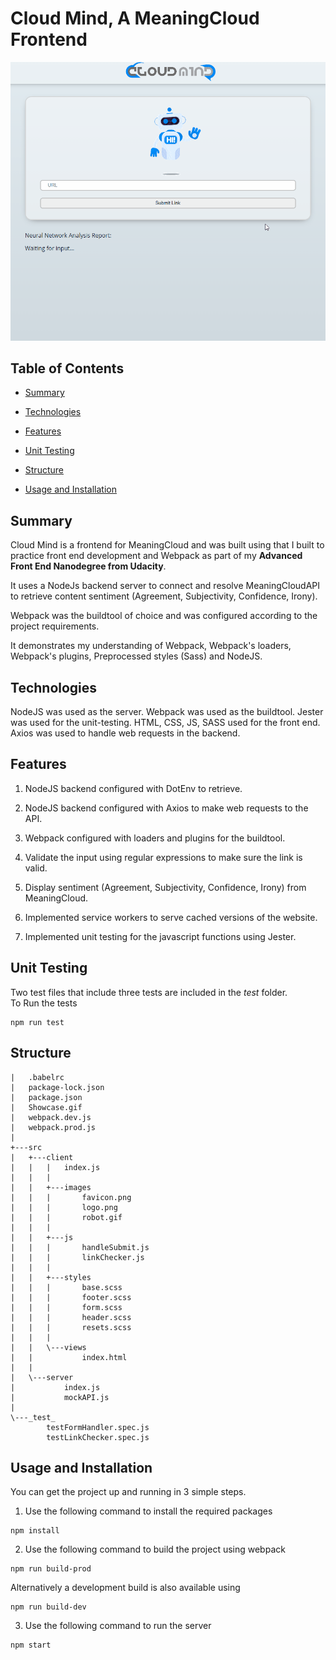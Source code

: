 # Cloud Mind, A MeaningCloud Frontend

![Showcase.gif](/Showcase.gif)

## Table of Contents

* [Summary](#Summary)

* [Technologies](#Technologies)

* [Features](#Features)

* [Unit Testing](#Unit-Testing)

* [Structure](#Structure)

* [Usage and Installation](#usage-and-installation)

## Summary

Cloud Mind is a frontend for MeaningCloud and was built using that I built to practice front end development and Webpack as part of my **Advanced Front End Nanodegree from Udacity**.

It uses a NodeJs backend server to connect and resolve MeaningCloudAPI to retrieve content sentiment (Agreement, Subjectivity, Confidence, Irony).

Webpack was the buildtool of choice and was configured according to the project requirements.

It demonstrates my understanding of Webpack, Webpack's loaders, Webpack's plugins, Preprocessed styles (Sass) and NodeJS.

## Technologies

NodeJS was used as the server.
Webpack was used as the buildtool.
Jester was used for the unit-testing.
HTML, CSS, JS, SASS used for the front end.
Axios was used to handle web requests in the backend.

## Features

1. NodeJS backend configured with DotEnv to retrieve.

2. NodeJS backend configured with Axios to make web requests to the API.

3. Webpack configured with loaders and plugins for the buildtool.

4. Validate the input using regular expressions to make sure the link is valid.

5. Display sentiment (Agreement, Subjectivity, Confidence, Irony) from MeaningCloud.

5. Implemented service workers to serve cached versions of the website.

6. Implemented unit testing for the javascript functions using Jester.

## Unit Testing
Two test files that include three tests are included in the _test_ folder.  
To Run the tests 
```Batchfile
npm run test
```

## Structure 
```
|   .babelrc
|   package-lock.json
|   package.json
|   Showcase.gif
|   webpack.dev.js
|   webpack.prod.js
|
+---src
|   +---client
|   |   |   index.js
|   |   |
|   |   +---images
|   |   |       favicon.png
|   |   |       logo.png
|   |   |       robot.gif
|   |   |
|   |   +---js
|   |   |       handleSubmit.js
|   |   |       linkChecker.js
|   |   |
|   |   +---styles
|   |   |       base.scss
|   |   |       footer.scss
|   |   |       form.scss
|   |   |       header.scss
|   |   |       resets.scss
|   |   |
|   |   \---views
|   |           index.html
|   |
|   \---server
|           index.js
|           mockAPI.js
|
\---_test_
        testFormHandler.spec.js
        testLinkChecker.spec.js

```

## Usage and Installation

You can get the project up and running in 3 simple steps.

1. Use the following command to install the required packages
```
npm install
```
2. Use the following command to build the project using webpack
```
npm run build-prod
```
Alternatively a development build is also available using
```
npm run build-dev
```
3. Use the following command to run the server
```
npm start
```

